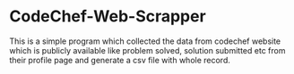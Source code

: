 # CodeChef-Web-Scrapper
This is a simple program which collected the data from codechef website which is publicly available like problem solved, solution submitted etc from their profile page and generate a csv file with whole record. 
